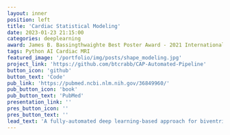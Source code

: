 ```yaml
---
layout: inner
position: left
title: 'Cardiac Statistical Modeling'
date: 2023-01-23 21:15:00
categories: deeplearning
award: James B. Bassingthwaighte Best Poster Award - 2021 International Cardiac Physiome Workshop
tags: Python AI Cardiac MRI
featured_image: '/portfolio/img/posts/shape_modeling.jpg'
project_link: 'https://github.com/btcrabb/CAP-Automated-Pipeline'
button_icon: 'github'
button_text: 'Code'
pub_link: 'https://pubmed.ncbi.nlm.nih.gov/36849960/'
pub_button_icon: 'book'
pub_button_text: 'PubMed'
presentation_link: ''
pres_button_icon: ''
pres_button_text: ''
lead_text: 'A fully-automated deep learning-based approach for biventricular statistical shape modeling in tetralogy of Fallot.'
---
```

